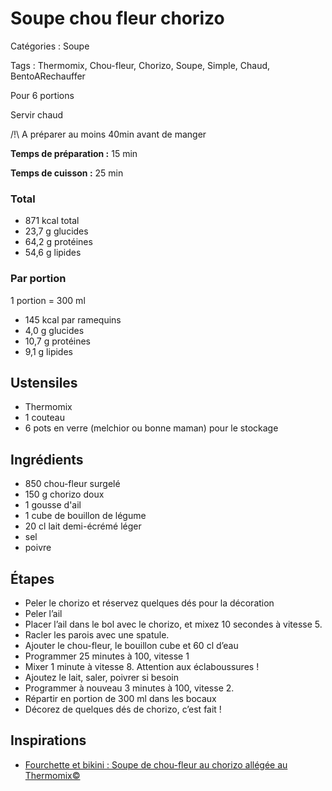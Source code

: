 # Soupe chou fleur chorizo

Catégories : Soupe

Tags : Thermomix, Chou-fleur, Chorizo, Soupe, Simple, Chaud, BentoARechauffer

Pour 6 portions

Servir chaud

/!\\ A préparer au moins 40min avant de manger

**Temps de préparation :** 15 min

**Temps de cuisson :** 25 min

### Total

* 871 kcal total
* 23,7 g glucides
* 64,2 g protéines
* 54,6 g lipides

### Par portion

1 portion = 300 ml

* 145 kcal par ramequins
* 4,0 g glucides
* 10,7 g protéines
* 9,1 g lipides

## Ustensiles

* Thermomix
* 1 couteau
* 6 pots en verre (melchior ou bonne maman) pour le stockage

## Ingrédients

* 850 chou-fleur surgelé
* 150 g chorizo doux
* 1 gousse d'ail
* 1 cube de bouillon de légume
* 20 cl lait demi-écrémé léger
* sel
* poivre

## Étapes

* Peler le chorizo et réservez quelques dés pour la décoration
* Peler l’ail
* Placer l’ail dans le bol avec le chorizo, et mixez 10 secondes à vitesse 5.
* Racler les parois avec une spatule.
* Ajouter le chou-fleur, le bouillon cube et 60 cl d’eau
* Programmer 25 minutes à 100, vitesse 1
* Mixer 1 minute à vitesse 8. Attention aux éclaboussures !
* Ajoutez le lait, saler, poivrer si besoin
* Programmer à nouveau 3 minutes à 100, vitesse 2.
* Répartir en portion de 300 ml dans les bocaux
* Décorez de quelques dés de chorizo, c’est fait !

## Inspirations

* [Fourchette et bikini : Soupe de chou-fleur au chorizo allégée au Thermomix©](https://www.fourchette-et-bikini.fr/recettes/recettes-minceur/soupe-de-chou-fleur-au-chorizo-allegee-au-thermomixc.html)